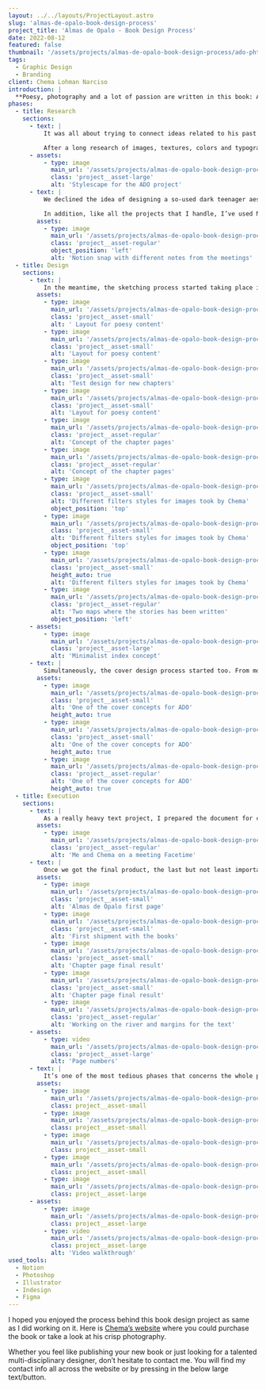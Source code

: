 ```yaml
---
layout: ../../layouts/ProjectLayout.astro
slug: 'almas-de-opalo-book-design-process'
project_title: 'Almas de Opalo - Book Design Process'
date: 2022-08-12
featured: false
thumbnail: '/assets/projects/almas-de-opalo-book-design-process/ado-phtshot-11-crop' # without --image-width and extension.
tags:
  - Graphic Design
  - Branding
client: Chema Lohman Narciso
introduction: |
  **Poesy, photography and a lot of passion are written in this book: Almas de Opalo (Opal’s souls). Chema Lohman Narciso (Chema for friends), a talented writer, enjoying every time he has the opportunity to simple, writing down his thoughts and feelings trying to share them with people that surround him; ended releasing his first hand-carrying book, confiding its design process in me. So, what a better challenge to test my book design skills mixed with different knowledge from all my fields than building that tiny but plenty of emotions pocketbook.**
phases:
  - title: Research
    sections:
      - text: |
          It was all about trying to connect ideas related to his past and graphically trying to express the content of his stories in an abstract way. We had a long initial Onboarding meeting, concreting all the requirements for the project and trying to filter as much as possible to make the research phase easy-going.

          After a long research of images, textures, colors and typographies, I’ve created a stylescape with all the essence of the project trying to show to the client the same point of view that I had and then mixing opinions for creating the unique project’s creative direction to follow.
      - assets:
          - type: image
            main_url: '/assets/projects/almas-de-opalo-book-design-process/ado-stylescape'
            class: 'project__asset-large'
            alt: 'Stylescape for the ADO project'
      - text: |
          We declined the idea of designing a so-used dark teenager aesthetic, and tried to experiment more with big headers and broken layouts, mixing what works with a pinch of experimentation.

          In addition, like all the projects that I handle, I’ve used Notion for organizing, tracking and managing them, from the very early phase of the project until the end.
        assets:
          - type: image
            main_url: '/assets/projects/almas-de-opalo-book-design-process/ado-notion-process'
            class: 'project__asset-regular'
            object_position: 'left'
            alt: 'Notion snap with different notes from the meetings'
  - title: Design
    sections:
      - text: |
          In the meantime, the sketching process started taking place into creating different layouts for the various pages and sections of the book. Trying different page sizes, comparing them with other similar pocketbooks size, and printing them for a better perspective on how they will really look on hands.
        assets:
          - type: image
            main_url: '/assets/projects/almas-de-opalo-book-design-process/ado-sketch-process-1'
            class: 'project__asset-small'
            alt: ' Layout for poesy content'
          - type: image
            main_url: '/assets/projects/almas-de-opalo-book-design-process/ado-sketch-process-2'
            class: 'project__asset-small'
            alt: 'Layout for poesy content'
          - type: image
            main_url: '/assets/projects/almas-de-opalo-book-design-process/ado-sketch-process-3'
            class: 'project__asset-small'
            alt: 'Test design for new chapters'
          - type: image
            main_url: '/assets/projects/almas-de-opalo-book-design-process/ado-sketch-process-4'
            class: 'project__asset-small'
            alt: 'Layout for poesy content'
          - type: image
            main_url: '/assets/projects/almas-de-opalo-book-design-process/ado-book-section-mockup'
            class: 'project__asset-regular'
            alt: 'Concept of the chapter pages'
          - type: image
            main_url: '/assets/projects/almas-de-opalo-book-design-process/ado-book-section-mockup-02'
            class: 'project__asset-regular'
            alt: 'Concept of the chapter pages'
          - type: image
            main_url: '/assets/projects/almas-de-opalo-book-design-process/ado-styled-pictures-1'
            class: 'project__asset-small'
            alt: 'Different filters styles for images took by Chema'
            object_position: 'top'
          - type: image
            main_url: '/assets/projects/almas-de-opalo-book-design-process/ado-styled-pictures-2'
            class: 'project__asset-small'
            alt: 'Different filters styles for images took by Chema'
            object_position: 'top'
          - type: image
            main_url: '/assets/projects/almas-de-opalo-book-design-process/ado-styled-pictures-3'
            class: 'project__asset-small'
            height_auto: true
            alt: 'Different filters styles for images took by Chema'
          - type: image
            main_url: '/assets/projects/almas-de-opalo-book-design-process/ado-paper-prototype'
            class: 'project__asset-regular'
            alt: 'Two maps where the stories has been written'
            object_position: 'left'
      - assets:
          - type: image
            main_url: '/assets/projects/almas-de-opalo-book-design-process/ado-index-first-try'
            class: 'project__asset-large'
            alt: 'Minimalist index concept'
      - text: |
          Simultaneously, the cover design process started too. From more simplistic ideas to more sophisticated ones as you can see in the images. The cover design process took about 3 weeks in total. I think it’s not about time but trying and trying different ideas, emptying your mind for a short and then, you will find the right one, for sure.
        assets:
          - type: image
            main_url: '/assets/projects/almas-de-opalo-book-design-process/ado-first-cover-book-proposals-2'
            class: 'project__asset-small'
            alt: 'One of the cover concepts for ADO'
            height_auto: true
          - type: image
            main_url: '/assets/projects/almas-de-opalo-book-design-process/ado-first-cover-book-proposals-1'
            class: 'project__asset-small'
            alt: 'One of the cover concepts for ADO'
            height_auto: true
          - type: image
            main_url: '/assets/projects/almas-de-opalo-book-design-process/ado-first-cover-book-proposals-3'
            class: 'project__asset-regular'
            alt: 'One of the cover concepts for ADO'
            height_auto: true
  - title: Execution
    sections:
      - text: |
          As a really heavy text project, I prepared the document for creating an easy workflow for adding text and automatically creating new pages as needed, with the InDesign flowing text feature. And it really helped me a lot. Nonetheless, I had to do so many tweaks by myself due to the special layout design of the book for getting the desired final result.
        assets:
          - type: image
            main_url: '/assets/projects/almas-de-opalo-book-design-process/ado-selfie-process'
            class: 'project__asset-regular'
            alt: 'Me and Chema on a meeting Facetime'
      - text: |
          Once we got the final product, the last but not least important phase started: printing, correcting and paying attention to not passing any little detail that could ruin the work.
        assets:
          - type: image
            main_url: '/assets/projects/almas-de-opalo-book-design-process/ado-inside-first-page'
            class: 'project__asset-small'
            alt: 'Almas de Ópalo first page'
          - type: image
            main_url: '/assets/projects/almas-de-opalo-book-design-process/ado-merch-pic'
            class: 'project__asset-small'
            alt: 'First shipment with the books'
          - type: image
            main_url: '/assets/projects/almas-de-opalo-book-design-process/ado-phtshot-8'
            class: 'project__asset-small'
            alt: 'Chapter page final result'
          - type: image
            main_url: '/assets/projects/almas-de-opalo-book-design-process/ado-phtshot-7'
            class: 'project__asset-small'
            alt: 'Chapter page final result'
          - type: image
            main_url: '/assets/projects/almas-de-opalo-book-design-process/ado-sketches'
            class: 'project__asset-regular'
            alt: 'Working on the river and margins for the text'
      - assets:
          - type: video
            main_url: '/assets/projects/almas-de-opalo-book-design-process/ado-page-numbers.mp4'
            class: 'project__asset-large'
            alt: 'Page numbers'
      - text: |
          It’s one of the most tedious phases that concerns the whole project, and in this case, as both me and my client were so perfectionists with the little details, it took us longer than expected, but the effort was worth it.
        assets:
          - type: image
            main_url: '/assets/projects/almas-de-opalo-book-design-process/ado-phtshot-1'
            class: project__asset-small
          - type: image
            main_url: '/assets/projects/almas-de-opalo-book-design-process/ado-phtshot-2'
            class: project__asset-small
          - type: image
            main_url: '/assets/projects/almas-de-opalo-book-design-process/ado-phtshot-3'
            class: project__asset-small
          - type: image
            main_url: '/assets/projects/almas-de-opalo-book-design-process/ado-phtshot-5'
            class: project__asset-small
          - type: image
            main_url: '/assets/projects/almas-de-opalo-book-design-process/ado-phtshot-19'
            class: project__asset-large
      - assets:
          - type: image
            main_url: '/assets/projects/almas-de-opalo-book-design-process/ado-phtshot-15-crop'
            class: project__asset-large
          - type: video
            main_url: '/assets/projects/almas-de-opalo-book-design-process/ado-video-walkthrough.mp4'
            class: project__asset-large
            alt: 'Video walkthrough'
used_tools:
  - Notion
  - Photoshop
  - Illustrator
  - Indesign
  - Figma
---
```


I hoped you enjoyed the process behind this book design project as same as I did working on it. Here is [Chema’s website](https://www.lohmannarciso.com) where you could purchase the book or take a look at his crisp photography.

Whether you feel like publishing your new book or just looking for a talented multi-disciplinary designer, don’t hesitate to contact me. You will find my contact info all across the website or by pressing in the below large text/button.
